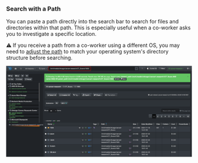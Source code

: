 <p id="search_with_path"></p>

### Search with a Path

You can paste a path directly into the search bar to search for files and directories within that path. This is especially useful when a co-worker asks you to investigate a specific location.

⚠️ If you receive a path from a co-worker using a different OS, you may need to [adjust the path](#path_translation) to match your operating system's directory structure before searching.

<img src="images/search_with_a_path.png" width="">

